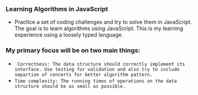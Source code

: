 ### Learning Algorithms in JavaScript

- Practice a set of coding challenges and try to solve them in JavaScript. The goal is to learn algorithms using JavaScript. This is my learning experience using a loosely typed language. 

### My primary focus will be on two main things:
- ` Correctness: The data structure should correctly implement its interface. Use testing for validation and also try to include separtion of concerts for better algorithm pattern.`
- `Time complexity: The running times of operations on the data structure should be as small as possible.`

